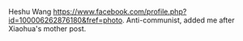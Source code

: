 Heshu Wang <https://www.facebook.com/profile.php?id=100006262876180&fref=photo>. Anti-communist, added me after Xiaohua's mother post.
